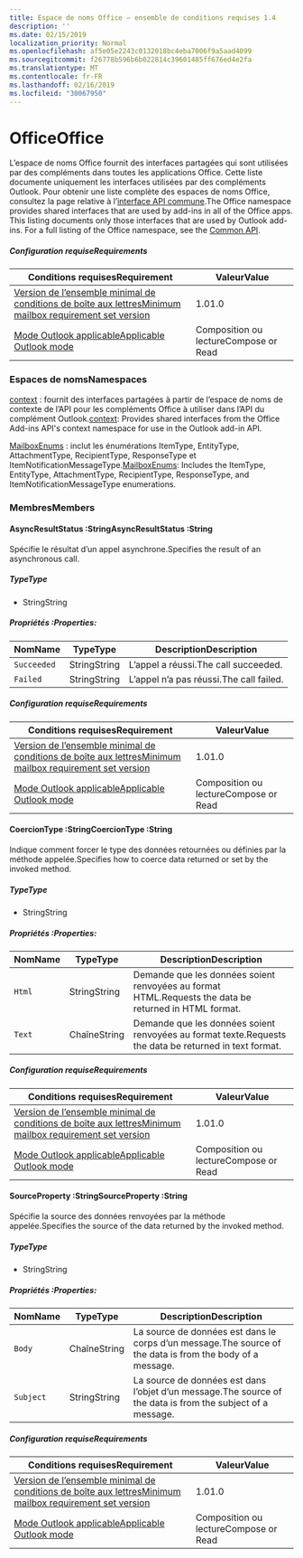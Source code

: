 ```yaml
---
title: Espace de noms Office – ensemble de conditions requises 1.4
description: ''
ms.date: 02/15/2019
localization_priority: Normal
ms.openlocfilehash: af5e05e2243c0132018bc4eba7006f9a5aad4099
ms.sourcegitcommit: f26778b596b6b022814c39601485ff676ed4e2fa
ms.translationtype: MT
ms.contentlocale: fr-FR
ms.lasthandoff: 02/16/2019
ms.locfileid: "30067950"
---
```

# <a name="office"></a><span data-ttu-id="e483a-102">Office</span><span class="sxs-lookup"><span data-stu-id="e483a-102">Office</span></span>

<span data-ttu-id="e483a-p101">L’espace de noms Office fournit des interfaces partagées qui sont utilisées par des compléments dans toutes les applications Office. Cette liste documente uniquement les interfaces utilisées par des compléments Outlook. Pour obtenir une liste complète des espaces de noms Office, consultez la page relative à l’[interface API commune](/javascript/api/office).</span><span class="sxs-lookup"><span data-stu-id="e483a-p101">The Office namespace provides shared interfaces that are used by add-ins in all of the Office apps. This listing documents only those interfaces that are used by Outlook add-ins. For a full listing of the Office namespace, see the [Common API](/javascript/api/office).</span></span>

##### <a name="requirements"></a><span data-ttu-id="e483a-105">Configuration requise</span><span class="sxs-lookup"><span data-stu-id="e483a-105">Requirements</span></span>

|<span data-ttu-id="e483a-106">Conditions requises</span><span class="sxs-lookup"><span data-stu-id="e483a-106">Requirement</span></span>| <span data-ttu-id="e483a-107">Valeur</span><span class="sxs-lookup"><span data-stu-id="e483a-107">Value</span></span>|
|---|---|
|[<span data-ttu-id="e483a-108">Version de l’ensemble minimal de conditions de boîte aux lettres</span><span class="sxs-lookup"><span data-stu-id="e483a-108">Minimum mailbox requirement set version</span></span>](/office/dev/add-ins/reference/requirement-sets/outlook-api-requirement-sets)| <span data-ttu-id="e483a-109">1.0</span><span class="sxs-lookup"><span data-stu-id="e483a-109">1.0</span></span>|
|[<span data-ttu-id="e483a-110">Mode Outlook applicable</span><span class="sxs-lookup"><span data-stu-id="e483a-110">Applicable Outlook mode</span></span>](https://docs.microsoft.com/outlook/add-ins/#extension-points)| <span data-ttu-id="e483a-111">Composition ou lecture</span><span class="sxs-lookup"><span data-stu-id="e483a-111">Compose or Read</span></span>|

### <a name="namespaces"></a><span data-ttu-id="e483a-112">Espaces de noms</span><span class="sxs-lookup"><span data-stu-id="e483a-112">Namespaces</span></span>

<span data-ttu-id="e483a-113">[context](Office.context.md) : fournit des interfaces partagées à partir de l’espace de noms de contexte de l’API pour les compléments Office à utiliser dans l’API du complément Outlook.</span><span class="sxs-lookup"><span data-stu-id="e483a-113">[context](Office.context.md): Provides shared interfaces from the Office Add-ins API's context namespace for use in the Outlook add-in API.</span></span>

<span data-ttu-id="e483a-114">[MailboxEnums](/javascript/api/outlook_1_4/office.mailboxenums.attachmenttype) : inclut les énumérations ItemType, EntityType, AttachmentType, RecipientType, ResponseType et ItemNotificationMessageType.</span><span class="sxs-lookup"><span data-stu-id="e483a-114">[MailboxEnums](/javascript/api/outlook_1_4/office.mailboxenums.attachmenttype): Includes the ItemType, EntityType, AttachmentType, RecipientType, ResponseType, and ItemNotificationMessageType enumerations.</span></span>

### <a name="members"></a><span data-ttu-id="e483a-115">Membres</span><span class="sxs-lookup"><span data-stu-id="e483a-115">Members</span></span>

####  <a name="asyncresultstatus-string"></a><span data-ttu-id="e483a-116">AsyncResultStatus :String</span><span class="sxs-lookup"><span data-stu-id="e483a-116">AsyncResultStatus :String</span></span>

<span data-ttu-id="e483a-117">Spécifie le résultat d’un appel asynchrone.</span><span class="sxs-lookup"><span data-stu-id="e483a-117">Specifies the result of an asynchronous call.</span></span>

##### <a name="type"></a><span data-ttu-id="e483a-118">Type</span><span class="sxs-lookup"><span data-stu-id="e483a-118">Type</span></span>

*   <span data-ttu-id="e483a-119">String</span><span class="sxs-lookup"><span data-stu-id="e483a-119">String</span></span>

##### <a name="properties"></a><span data-ttu-id="e483a-120">Propriétés :</span><span class="sxs-lookup"><span data-stu-id="e483a-120">Properties:</span></span>

|<span data-ttu-id="e483a-121">Nom</span><span class="sxs-lookup"><span data-stu-id="e483a-121">Name</span></span>| <span data-ttu-id="e483a-122">Type</span><span class="sxs-lookup"><span data-stu-id="e483a-122">Type</span></span>| <span data-ttu-id="e483a-123">Description</span><span class="sxs-lookup"><span data-stu-id="e483a-123">Description</span></span>|
|---|---|---|
|`Succeeded`| <span data-ttu-id="e483a-124">String</span><span class="sxs-lookup"><span data-stu-id="e483a-124">String</span></span>|<span data-ttu-id="e483a-125">L’appel a réussi.</span><span class="sxs-lookup"><span data-stu-id="e483a-125">The call succeeded.</span></span>|
|`Failed`| <span data-ttu-id="e483a-126">String</span><span class="sxs-lookup"><span data-stu-id="e483a-126">String</span></span>|<span data-ttu-id="e483a-127">L’appel n’a pas réussi.</span><span class="sxs-lookup"><span data-stu-id="e483a-127">The call failed.</span></span>|

##### <a name="requirements"></a><span data-ttu-id="e483a-128">Configuration requise</span><span class="sxs-lookup"><span data-stu-id="e483a-128">Requirements</span></span>

|<span data-ttu-id="e483a-129">Conditions requises</span><span class="sxs-lookup"><span data-stu-id="e483a-129">Requirement</span></span>| <span data-ttu-id="e483a-130">Valeur</span><span class="sxs-lookup"><span data-stu-id="e483a-130">Value</span></span>|
|---|---|
|[<span data-ttu-id="e483a-131">Version de l’ensemble minimal de conditions de boîte aux lettres</span><span class="sxs-lookup"><span data-stu-id="e483a-131">Minimum mailbox requirement set version</span></span>](/office/dev/add-ins/reference/requirement-sets/outlook-api-requirement-sets)| <span data-ttu-id="e483a-132">1.0</span><span class="sxs-lookup"><span data-stu-id="e483a-132">1.0</span></span>|
|[<span data-ttu-id="e483a-133">Mode Outlook applicable</span><span class="sxs-lookup"><span data-stu-id="e483a-133">Applicable Outlook mode</span></span>](https://docs.microsoft.com/outlook/add-ins/#extension-points)| <span data-ttu-id="e483a-134">Composition ou lecture</span><span class="sxs-lookup"><span data-stu-id="e483a-134">Compose or Read</span></span>|

####  <a name="coerciontype-string"></a><span data-ttu-id="e483a-135">CoercionType :String</span><span class="sxs-lookup"><span data-stu-id="e483a-135">CoercionType :String</span></span>

<span data-ttu-id="e483a-136">Indique comment forcer le type des données retournées ou définies par la méthode appelée.</span><span class="sxs-lookup"><span data-stu-id="e483a-136">Specifies how to coerce data returned or set by the invoked method.</span></span>

##### <a name="type"></a><span data-ttu-id="e483a-137">Type</span><span class="sxs-lookup"><span data-stu-id="e483a-137">Type</span></span>

*   <span data-ttu-id="e483a-138">String</span><span class="sxs-lookup"><span data-stu-id="e483a-138">String</span></span>

##### <a name="properties"></a><span data-ttu-id="e483a-139">Propriétés :</span><span class="sxs-lookup"><span data-stu-id="e483a-139">Properties:</span></span>

|<span data-ttu-id="e483a-140">Nom</span><span class="sxs-lookup"><span data-stu-id="e483a-140">Name</span></span>| <span data-ttu-id="e483a-141">Type</span><span class="sxs-lookup"><span data-stu-id="e483a-141">Type</span></span>| <span data-ttu-id="e483a-142">Description</span><span class="sxs-lookup"><span data-stu-id="e483a-142">Description</span></span>|
|---|---|---|
|`Html`| <span data-ttu-id="e483a-143">String</span><span class="sxs-lookup"><span data-stu-id="e483a-143">String</span></span>|<span data-ttu-id="e483a-144">Demande que les données soient renvoyées au format HTML.</span><span class="sxs-lookup"><span data-stu-id="e483a-144">Requests the data be returned in HTML format.</span></span>|
|`Text`| <span data-ttu-id="e483a-145">Chaîne</span><span class="sxs-lookup"><span data-stu-id="e483a-145">String</span></span>|<span data-ttu-id="e483a-146">Demande que les données soient renvoyées au format texte.</span><span class="sxs-lookup"><span data-stu-id="e483a-146">Requests the data be returned in text format.</span></span>|

##### <a name="requirements"></a><span data-ttu-id="e483a-147">Configuration requise</span><span class="sxs-lookup"><span data-stu-id="e483a-147">Requirements</span></span>

|<span data-ttu-id="e483a-148">Conditions requises</span><span class="sxs-lookup"><span data-stu-id="e483a-148">Requirement</span></span>| <span data-ttu-id="e483a-149">Valeur</span><span class="sxs-lookup"><span data-stu-id="e483a-149">Value</span></span>|
|---|---|
|[<span data-ttu-id="e483a-150">Version de l’ensemble minimal de conditions de boîte aux lettres</span><span class="sxs-lookup"><span data-stu-id="e483a-150">Minimum mailbox requirement set version</span></span>](/office/dev/add-ins/reference/requirement-sets/outlook-api-requirement-sets)| <span data-ttu-id="e483a-151">1.0</span><span class="sxs-lookup"><span data-stu-id="e483a-151">1.0</span></span>|
|[<span data-ttu-id="e483a-152">Mode Outlook applicable</span><span class="sxs-lookup"><span data-stu-id="e483a-152">Applicable Outlook mode</span></span>](https://docs.microsoft.com/outlook/add-ins/#extension-points)| <span data-ttu-id="e483a-153">Composition ou lecture</span><span class="sxs-lookup"><span data-stu-id="e483a-153">Compose or Read</span></span>|

####  <a name="sourceproperty-string"></a><span data-ttu-id="e483a-154">SourceProperty :String</span><span class="sxs-lookup"><span data-stu-id="e483a-154">SourceProperty :String</span></span>

<span data-ttu-id="e483a-155">Spécifie la source des données renvoyées par la méthode appelée.</span><span class="sxs-lookup"><span data-stu-id="e483a-155">Specifies the source of the data returned by the invoked method.</span></span>

##### <a name="type"></a><span data-ttu-id="e483a-156">Type</span><span class="sxs-lookup"><span data-stu-id="e483a-156">Type</span></span>

*   <span data-ttu-id="e483a-157">String</span><span class="sxs-lookup"><span data-stu-id="e483a-157">String</span></span>

##### <a name="properties"></a><span data-ttu-id="e483a-158">Propriétés :</span><span class="sxs-lookup"><span data-stu-id="e483a-158">Properties:</span></span>

|<span data-ttu-id="e483a-159">Nom</span><span class="sxs-lookup"><span data-stu-id="e483a-159">Name</span></span>| <span data-ttu-id="e483a-160">Type</span><span class="sxs-lookup"><span data-stu-id="e483a-160">Type</span></span>| <span data-ttu-id="e483a-161">Description</span><span class="sxs-lookup"><span data-stu-id="e483a-161">Description</span></span>|
|---|---|---|
|`Body`| <span data-ttu-id="e483a-162">Chaîne</span><span class="sxs-lookup"><span data-stu-id="e483a-162">String</span></span>|<span data-ttu-id="e483a-163">La source de données est dans le corps d’un message.</span><span class="sxs-lookup"><span data-stu-id="e483a-163">The source of the data is from the body of a message.</span></span>|
|`Subject`| <span data-ttu-id="e483a-164">String</span><span class="sxs-lookup"><span data-stu-id="e483a-164">String</span></span>|<span data-ttu-id="e483a-165">La source de données est dans l’objet d’un message.</span><span class="sxs-lookup"><span data-stu-id="e483a-165">The source of the data is from the subject of a message.</span></span>|

##### <a name="requirements"></a><span data-ttu-id="e483a-166">Configuration requise</span><span class="sxs-lookup"><span data-stu-id="e483a-166">Requirements</span></span>

|<span data-ttu-id="e483a-167">Conditions requises</span><span class="sxs-lookup"><span data-stu-id="e483a-167">Requirement</span></span>| <span data-ttu-id="e483a-168">Valeur</span><span class="sxs-lookup"><span data-stu-id="e483a-168">Value</span></span>|
|---|---|
|[<span data-ttu-id="e483a-169">Version de l’ensemble minimal de conditions de boîte aux lettres</span><span class="sxs-lookup"><span data-stu-id="e483a-169">Minimum mailbox requirement set version</span></span>](/office/dev/add-ins/reference/requirement-sets/outlook-api-requirement-sets)| <span data-ttu-id="e483a-170">1.0</span><span class="sxs-lookup"><span data-stu-id="e483a-170">1.0</span></span>|
|[<span data-ttu-id="e483a-171">Mode Outlook applicable</span><span class="sxs-lookup"><span data-stu-id="e483a-171">Applicable Outlook mode</span></span>](https://docs.microsoft.com/outlook/add-ins/#extension-points)| <span data-ttu-id="e483a-172">Composition ou lecture</span><span class="sxs-lookup"><span data-stu-id="e483a-172">Compose or Read</span></span>|
